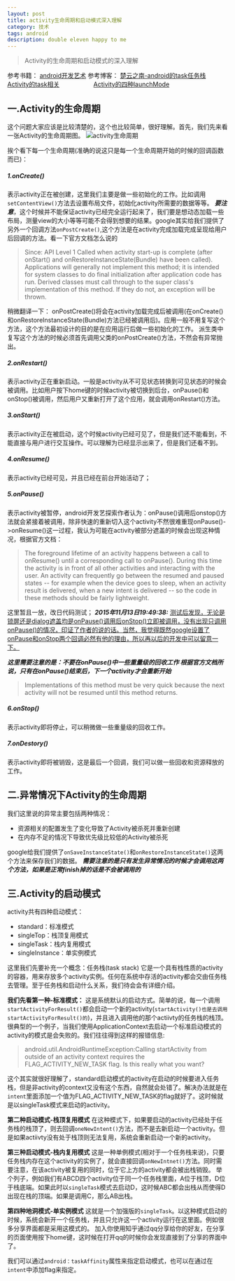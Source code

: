 ```yaml
---
layout: post
title: activity生命周期和启动模式深入理解
category: 技术
tags: android
description: double eleven happy to me
---
```


>Activity的生命周期和启动模式的深入理解

参考书籍： [android开发艺术](http://bornbeauty.github.io/2015/11/06/book-list-of-2015.html#Android开发艺术探索)
参考博客： [楚云之南-android的task任务栈](http://www.cnblogs.com/CSU-PL/p/3794280.html)
　　　　　 [Activity的task相关](http://blog.csdn.net/liuhe688/article/details/6761337)
　　　　　 [Activity的四种launchMode ](http://blog.csdn.net/liuhe688/article/details/6754323)


## 一.Activity的生命周期

这个问题大家应该是比较清楚的，这个也比较简单，很好理解。首先，我们先来看一张Activity的生命周期图。
![activity生命周期](http://7xjtan.com1.z0.glb.clouddn.com/activity_lifecycle.png)

挨个看下每一个生命周期(准确的说这只是每一个生命周期开始的时候的回调函数而已)：

##### 1.onCreate()

表示activity正在被创建，这里我们主要是做一些初始化的工作。比如调用`setContentView()`方法去设置布局文件，初始化activity所需要的数据等等。
***要注意***，这个时候并不能保证activity已经完全运行起来了，我们要是想动态加载一些布局，测量view的大小等等可能不会得到想要的结果。google其实给我们提供了另外一个回调方法`onPostCreate()`,这个方法是在activity完成加载完成呈现给用户后回调的方法。看一下官方文档怎么说的

>Since: API Level 1
>Called when activity start-up is complete (after onStart() and onRestoreInstanceState(Bundle) have been called). Applications will generally not implement this method; it is intended for system classes to do final initialization after application code has run.
Derived classes must call through to the super class's implementation of this method. If they do not, an exception will be thrown.

稍微翻译一下：
onPostCreate()将会在activity加载完成后被调用(在onCreate()和onRestoreInstanceState(Bundle)方法已经被调用后)。应用一般不用复写这个方法，这个方法最初设计的目的是在应用运行后做一些初始化的工作。
派生类中复写这个方法的时候必须首先调用父类的onPostCreate()方法，不然会有异常抛出。

##### 2.onRestart()

表示activity正在重新启动。一般是activity从不可见状态转换到可见状态的时候会被调用。比如用户按下home键的时候activity被切换到后台，onPause()和onStop()被调用，然后用户又重新打开了这个应用，就会调用onRestart()方法。

##### 3.onStart()

表示activity正在被启动，这个时候activity已经可见了，但是我们还不能看到，不能直接与用户进行交互操作。可以理解为已经显示出来了，但是我们还看不到。

##### 4.onResume()

表示activity已经可见，并且已经在前台开始活动了；

##### 5.onPause()

表示activity被暂停，android开发艺探索作者认为：onPause()调用后onstop()方法就会紧接着被调用，除非快速的重新切入这个activity不然很难重现onPause()->onResume()这一过程，我认为可能在activity被部分遮盖的时候会出现这种情况，根据官方文档：

>The foreground lifetime of an activity happens between a call to onResume() until a corresponding call to onPause(). During this time the activity is in front of all other activities and interacting with the user. An activity can frequently go between the resumed and paused states -- for example when the device goes to sleep, when an activity result is delivered, when a new intent is delivered -- so the code in these methods should be fairly lightweight.

这里暂且一放，改日代码测试；
***2015年11月13日19:49:38:***
<u>测试后发现，无论是锁屏还是dialog遮盖均是onPause()调用后onStop()立即被调用，没有出现只调用onPause()的情况，印证了作者的说的话。当然，我觉得既然google设置了onPause和onStop两个回调必然有他的理由，所以再以后的开发中可以留意一下。</u>



***这里需要注意的是：不要在onPause()中一些重量级的回收工作 根据官方文档所说，只有在onPause()结束后，下一个activity才会重新开始***

>Implementations of this method must be very quick because the next activity will not be resumed until this method returns.

##### 6.onStop()

表示activity即将停止，可以稍微做一些重量级的回收工作。

##### 7.onDestory()

表示activity即将被销毁，这是最后一个回调，我们可以做一些回收和资源释放的工作。

## 二.异常情况下Activity的生命周期

我们这里说的异常主要包括两种情况：
 - 资源相关的配置发生了变化导致了Activity被杀死并重新创建
 - 在内存不足的情况下导致优先级比较低的Activity被杀死

google给我们提供了`onSaveInstanceState()`和`onRestoreInstanceState()`这两个方法来保存我们的数据。
***需要注意的是只有发生异常情况的时候才会调用这两个方法，如果是正常finish掉的话是不会被调用的***

## 三.Activity的启动模式

activity共有四种启动模式：
- standard：标准模式
- singleTop：栈顶复用模式
- singleTask：栈内复用模式
- singleInstance：单实例模式

这里我们先要补充一个概念：任务栈(task stack)
它是一个具有栈性质的activity的容器，用来存放多个activity实例。任何在系统中存活的activity都会交由任务栈去管理。至于任务栈和启动什么关系，我们待会会有详细介绍。

**我们先看第一种-标准模式：**
这是系统默认的启动方式。简单的说，每一个调用`startActivityForResult()`都会启动一个新的activity(`startActivity()也是去调用startActivityForResult()的`)，并且进入调用他的那个actiivty的任务栈的栈顶。
很典型的一个例子，当我们使用ApplicationContext去启动一个标准启动模式的activity的模式是会失败的。我们往往得到这样的报错信息:

>android.util.AndroidRuntimeException:Calling startActivity from outside of an activity context requires the FLAG_ACTIVITY_NEW_TASK flag. Is this really what you want?

这个其实就很好理解了，standard启动模式的activity在启动的时候要进入任务栈，但是非activity的context又没有这个东西，自然就会处错了。解决办法就是在`intent`里面添加一个值为FLAG_ACTIVITY_NEW_TASK的flag就好了。这时候就是以singleTask模式来启动的activity。

**第二种启动模式-栈顶复用模式**
在这种模式下，如果要启动的activity已经处于任务栈的栈顶了，则去回调`oneNewIntent()`方法，而不是去新启动一个activity。但是如果actiivty没有处于栈顶则无法复用，系统会重新启动一个新的activity。

**第三种启动模式-栈内复用模式**
这是一种单例模式(相对于一个任务栈来说)，只要任务栈内存在这个activity的实例了，就会直接回调`onNewIntnet()`方法。同时需要注意，在该activity被复用的同时，位于它上方的activity都会被出栈销毁。
举个列子，例如我们有ABCD四个activity位于同一个任务栈里面，A位于栈顶，D位于栈底端。如果此时以`singleTask`模式去启动D，这时候ABC都会出栈从而使得D出现在栈的顶端。如果是调用C，那么AB出栈。

**第四种地洞模式-单实例模式**
这就是一个加强版的`singleTask`。以这种模式启动的时候，系统会新开一个任务栈，并且只允许这一个activity运行在这里面。例如很多分享界面都是采用这模式的。
加入你使用知乎通过qq分享给你的好友，在分享的页面使用按下home键，这时候在打开qq的时候你会发现直接到了分享的界面中了。

我们可以通过`android：taskAffinity`属性来指定启动模式，也可以在通过在`intent`中添加flag来指定。








